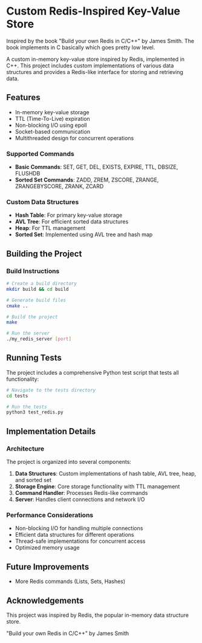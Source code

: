 # Custom Redis-Inspired Key-Value Store

Inspired by the book "Build your own Redis in C/C++" by James Smith. The book implements in C basically which goes pretty low level.

A custom in-memory key-value store inspired by Redis, implemented in C++. This project includes custom implementations of various data structures and provides a Redis-like interface for storing and retrieving data.




## Features

- In-memory key-value storage
- TTL (Time-To-Live) expiration
- Non-blocking I/O using epoll
- Socket-based communication
- Multithreaded design for concurrent operations

### Supported Commands

- **Basic Commands**: SET, GET, DEL, EXISTS, EXPIRE, TTL, DBSIZE, FLUSHDB
- **Sorted Set Commands**: ZADD, ZREM, ZSCORE, ZRANGE, ZRANGEBYSCORE, ZRANK, ZCARD

### Custom Data Structures

- **Hash Table**: For primary key-value storage
- **AVL Tree**: For efficient sorted data structures
- **Heap**: For TTL management
- **Sorted Set**: Implemented using AVL tree and hash map

## Building the Project


### Build Instructions

```bash
# Create a build directory
mkdir build && cd build

# Generate build files
cmake ..

# Build the project
make

# Run the server
./my_redis_server [port]
```

## Running Tests

The project includes a comprehensive Python test script that tests all functionality:

```bash
# Navigate to the tests directory
cd tests

# Run the tests
python3 test_redis.py
```

## Implementation Details

### Architecture

The project is organized into several components:

1. **Data Structures**: Custom implementations of hash table, AVL tree, heap, and sorted set
2. **Storage Engine**: Core storage functionality with TTL management
3. **Command Handler**: Processes Redis-like commands
4. **Server**: Handles client connections and network I/O

### Performance Considerations

- Non-blocking I/O for handling multiple connections
- Efficient data structures for different operations
- Thread-safe implementations for concurrent access
- Optimized memory usage

## Future Improvements

- More Redis commands (Lists, Sets, Hashes)


## Acknowledgements

This project was inspired by Redis, the popular in-memory data structure store. 

"Build your own Redis in C/C++" by James Smith
